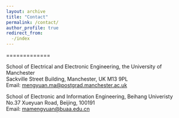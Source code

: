 ```yaml
---
layout: archive
title: "Contact"
permalink: /contact/
author_profile: true
redirect_from:
  -/index 
---
```


=============

School of Electrical and Electronic Engineering, the University of Manchester<br>
Sackville Street Building, Manchester, UK M13 9PL<br>
Email: mengyuan.ma@postgrad.manchester.ac.uk

School of Electronic and Information Engineering, Beihang Univeristy<br>
No.37 Xueyuan Road, Beijing, 100191<br>
Email: mamengyuan@buaa.edu.cn
